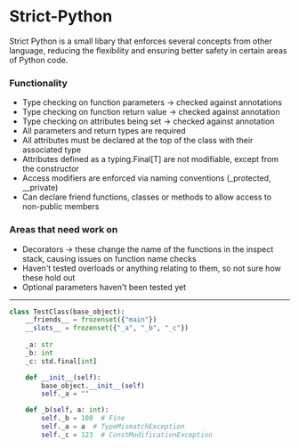 # Strict-Python
Strict Python is a small libary that enforces several concepts from other language, reducing the flexibility and ensuring better safety in certain areas of Python code.

### Functionality
- Type checking on function parameters -> checked against annotations
- Type checking on function return value -> checked against annotation
- Type checking on attributes being set -> checked against annotation
- All parameters and return types are required
- All attributes must be declared at the top of the class with their associated type
- Attributes defined as a typing.Final[T] are not modifiable, except from the constructor
- Access modifiers are enforced via naming conventions (\_protected, \_\_private)
- Can declare friend functions, classes or methods to allow access to non-public members

### Areas that need work on
- Decorators -> these change the name of the functions in the inspect stack, causing issues on function name checks
- Haven't tested overloads or anything relating to them, so not sure how these hold out
- Optional parameters haven't been tested yet

---


```python
class TestClass(base_object):
    __friends__ = frozenset({"main"})
    __slots__ = frozenset({"_a", "_b", "_c"})
    
    _a: str
    _b: int
    _c: std.final[int]

    def __init__(self):
        base_object.__init__(self)
        self._a = ""

    def _b(self, a: int):
        self._b = 100  # Fine
        self._a = a  # TypeMismatchException
        self._c = 123  # ConstModificationException
```
